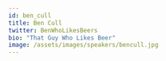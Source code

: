 ```yaml
---
id: ben_cull
title: Ben Cull
twitter: BenWhoLikesBeers
bio: "That Guy Who Likes Beer"
image: /assets/images/speakers/bencull.jpg
---
```

